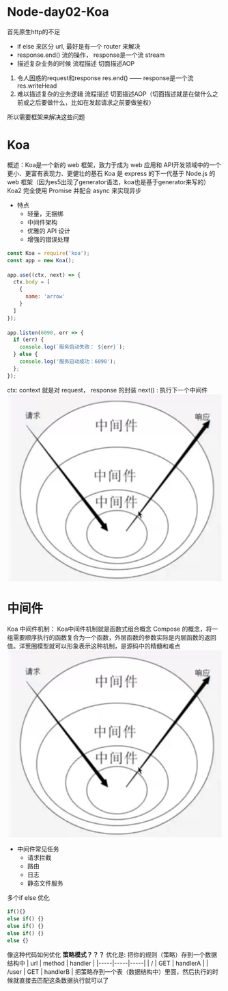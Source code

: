 # Node-day02-Koa
首先原生http的不足
- if else 来区分 url, 最好是有一个 router 来解决
- response.end() 流的操作， response是一个流 stream
- 描述复杂业务的时候
  流程描述
  切面描述AOP

1. 令人困惑的request和response
  res.end() —— response是一个流
  res.writeHead
2. 难以描述复杂的业务逻辑
  流程描述
  切面描述AOP（切面描述就是在做什么之前或之后要做什么，比如在发起请求之前要做鉴权）

所以需要框架来解决这些问题
# Koa
概述：Koa是一个新的 web 框架，致力于成为 web 应用和 API开发领域中的一个更小、更富有表现力、更健壮的基石
Koa 是 express 的下一代基于 Node.js 的 web 框架（因为es5出现了generator语法，koa也是基于generator来写的）
Koa2 完全使用 Promise 并配合 async 来实现异步
- 特点
  - 轻量，无捆绑
  - 中间件架构
  - 优雅的 API 设计
  - 增强的错误处理

```js
const Koa = require('koa');
const app = new Koa();

app.use((ctx, next) => {
  ctx.body = [
    {
      name: 'arrow'
    }
  ]
});

app.listen(6090, err => {
  if (err) {
    console.log(`服务启动失败： ${err}`);
  } else {
    console.log('服务启动成功：6090');
  };
});
```

ctx: context 就是对 request， response 的封装
next() : 执行下一个中间件
![middleware](./img/01-middleware.png)

# 中间件
Koa 中间件机制： Koa中间件机制就是函数式组合概念 Compose 的概念，将一组需要顺序执行的函数复合为一个函数，外层函数的参数实际是内层函数的返回值。洋葱圈模型就可以形象表示这种机制，是源码中的精髓和难点![middleware](./img/01-middleware.png)

- 中间件常见任务
  - 请求拦截
  - 路由
  - 日志
  - 静态文件服务

多个if else 优化
```js
if(){}
else if() {}
else if() {}
else if() {}
else {}
```
像这种代码如何优化
**策略模式？？？**
优化是: 把你的规则（策略）存到一个数据结构中
| url | method | handler |
|-----|-----|-----|
| / | GET | handlerA |
| /user | GET | handlerB |
把策略存到一个表（数据结构中）里面，然后执行的时候就直接去匹配这条数据执行就可以了

